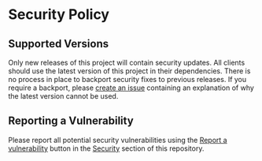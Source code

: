 # Security Policy

## Supported Versions

Only new releases of this project will contain security updates. All clients should use the latest version of this project in their dependencies. There is no process in place to backport security fixes to previous releases. If you require a backport, please [create an issue](../../issues/new/choose) containing an explanation of why the latest version cannot be used.

## Reporting a Vulnerability

Please report all potential security vulnerabilities using the [Report a vulnerability](../../security/advisories/new) button in the [Security](../../security) section of this repository. 
